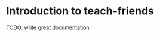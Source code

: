 # Introduction to teach-friends

TODO: write [great documentation](http://jacobian.org/writing/what-to-write/)
